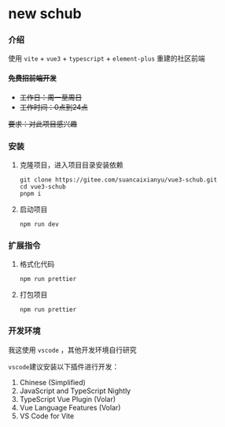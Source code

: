 # new schub

### 介绍

使用 `vite` + `vue3` + `typescript` + `element-plus` 重建的社区前端

#### ~~免费招前端开发~~

   - ~~工作日：周一至周日~~
   - ~~工作时间：0点到24点~~

~~要求：对此项目感兴趣~~

### 安装

   1. 克隆项目，进入项目目录安装依赖

      ```
      git clone https://gitee.com/suancaixianyu/vue3-schub.git
      cd vue3-schub
      pnpm i
      ```

   2. 启动项目

      ```
      npm run dev
      ```

### 扩展指令

   1. 格式化代码

      ```
      npm run prettier
      ```
   2. 打包项目

      ```
      npm run prettier
      ```

### 开发环境

我这使用 `vscode` ，其他开发环境自行研究

`vscode`建议安装以下插件进行开发：

1. Chinese (Simplified)
2. JavaScript and TypeScript Nightly
3. TypeScript Vue Plugin (Volar)
4. Vue Language Features (Volar)
5. VS Code for Vite